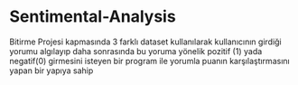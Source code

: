 # Sentimental-Analysis
Bitirme Projesi kapmasında 3 farklı dataset kullanılarak kullanıcının girdiği yorumu algılayıp daha sonrasında bu yoruma yönelik pozitif (1) yada negatif(0) girmesini isteyen bir program ile yorumla puanın karşılaştırmasını yapan bir yapıya sahip
